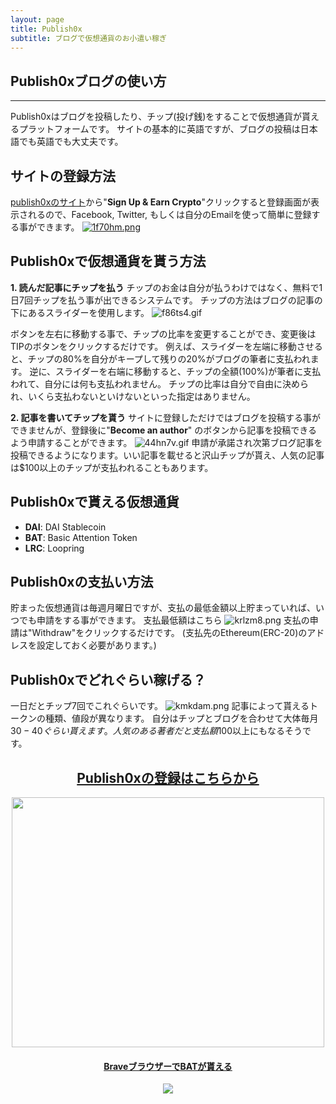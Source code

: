 ```yaml
---
layout: page
title: Publish0x
subtitle: ブログで仮想通貨のお小遣い稼ぎ
---
```


<!-- publish0x guide articles -->
<h2>Publish0xブログの使い方</h2><hr/>

Publish0xはブログを投稿したり、チップ(投げ銭)をすることで仮想通貨が貰えるプラットフォームです。
サイトの基本的に英語ですが、ブログの投稿は日本語でも英語でも大丈夫です。

## サイトの登録方法
[publish0xのサイト](https://www.publish0x.com?a=4zbqpvkapr)から"**Sign Up & Earn Crypto**"クリックすると登録画面が表示されるので、Facebook, Twitter, もしくは自分のEmailを使って簡単に登録する事ができます。
[![1f70hm.png](https://img.esteem.app/1f70hm.png)](https://www.publish0x.com?a=4zbqpvkapr)

## Publish0xで仮想通貨を貰う方法
**1. 読んだ記事にチップを払う**
チップのお金は自分が払うわけではなく、無料で1日7回チップを払う事が出できるシステムです。
チップの方法はブログの記事の下にあるスライダーを使用します。
![f86ts4.gif](https://img.esteem.app/f86ts4.gif)

ボタンを左右に移動する事で、チップの比率を変更することができ、変更後はTIPのボタンをクリックするだけです。
例えば、スライダーを左端に移動させると、チップの80%を自分がキープして残りの20%がブログの筆者に支払われます。
逆に、スライダーを右端に移動すると、チップの全額(100%)が筆者に支払われて、自分には何も支払われません。
チップの比率は自分で自由に決められ、いくら支払わないといけないといった指定はありません。

**2. 記事を書いてチップを貰う**
サイトに登録しただけではブログを投稿する事ができませんが、登録後に"**Become an author**" のボタンから記事を投稿できるよう申請することができます。
![44hn7v.gif](https://img.esteem.app/44hn7v.gif)
申請が承諾され次第ブログ記事を投稿できるようになります。いい記事を載せると沢山チップが貰え、人気の記事は$100以上のチップが支払われることもあります。

## Publish0xで貰える仮想通貨
* **DAI**: DAI Stablecoin
* **BAT**: Basic Attention Token
* **LRC**: Loopring

## Publish0xの支払い方法
貯まった仮想通貨は毎週月曜日ですが、支払の最低金額以上貯まっていれば、いつでも申請をする事ができます。
支払最低額はこちら
![krlzm8.png](https://img.esteem.app/krlzm8.png)
支払の申請は"Withdraw"をクリックするだけです。
(支払先のEthereum(ERC-20)のアドレスを設定しておく必要があります。)

## Publish0xでどれぐらい稼げる？
一日だとチップ7回でこれぐらいです。
![kmkdam.png](https://img.esteem.app/kmkdam.png)
記事によって貰えるトークンの種類、値段が異なります。
自分はチップとブログを合わせて大体毎月$30-40ぐらい貰えます。
人気のある著者だと支払額$100以上にもなるそうです。

<center>
  <a href="https://www.publish0x.com?a=4zbqpvkapr"><h2>Publish0xの登録はこちらから</h2>
    <img src="https://cdn.publish0x.com/prod/fs/images/75425e607cd9ff251d99c25f84e8ddd619748029fcb4e5f4b5b754b0b1d527e0.png" width="500" height="400"/>
  </a><br>

  <a href="https://brave.com/tom170"><h4>BraveブラウザーでBATが貰える</h4>
  <img src="https://img.esteem.app/be00j8.png"></a>
</center>
